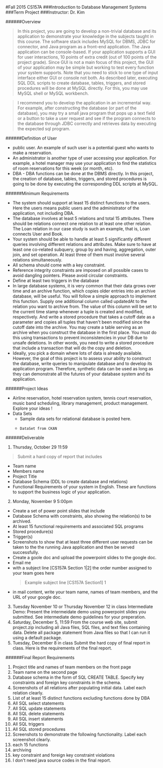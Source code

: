 #Fall 2015 CS157A 
###Introduction to Database Management Systems
###Term Project
###Instructor: Dr. Kim

######Overview

>In this project, you are going to develop a non-trivial database and its application to demonstrate your knowledge in the subjects taught in this course.
>The software stack includes MySQL for DBMS, JDBC for connector, and Java program as a front-end application. The Java application can be console-based. If your application supports a GUI for user interactions, 10 points of extra credit (out of 100 points of the project grade). Since GUI is not a main focus of this project, the GUI of your application may be simple but working to test every function your system supports. Note that you need to stick to one type of input interface either GUI or console not both. As described later, executing SQL DDL scripts to create database, tables, triggers, and stored procedures will be done at MySQL directly. For this, you may use MySQL shell or MySQL workbench.

>I recommend you to develop the application in an incremental way. For example, after constructing the database (or part of the database), you may try a small java program that pops up a text field or a button to take a user request and see if the program connects to the database through JDBC correctly and retrieves data by executing the expected sql program.

######Definition of User

* public user. An example of such user is a potential guest who wants to make a reservation.
* An administrator is another type of user accessing your application. For example, a hotel manager may use your application to find the statistics of room reservations for this week (or month, etc).
* DBA - DBA functions can be done at the DBMS directly. In this project, the creation of database, tables, triggers, and stored procedures is going to be done by executing the corresponding DDL scripts at MySQL.

######Minimum Requirements

* The system should support at least 15 distinct functions to the users. Here the users means public users and the administrator of the application, not including DBA.
* The database involves at least 5 relations and total 15 attributes. There should be relations connect one relation to at least one other relation. The Loan relation in our case study is such an example, that is, Loan connects User and Book.
* Your system should be able to handle at least 5 significantly different queries involving different relations and attributes. Make sure to have at least one co-related subquery, group by and having, aggregation, outer join, and set operation. At least three of them must involve several relations simultaneously.
* All schema should come with a key constraint.
* Reference integrity constraints are imposed on all possible cases to avoid dangling pointers. Please avoid circular constraints.
* Define at least two triggers in the database
* In large database systems, it is very common that their data grows over time and an archive function, which copies older entries into an archive database, will be useful. You will follow a simple approach to implement this function. Supply one additional column called updatedAt to the relation you want to archive from. The value of this column will be set to the current time stamp whenever a tuple is created and modified, respectively. And write a stored procedure that takes a cutoff date as a parameter and copies all tuples that haven't been modified since the cutoff date into the archive. You may create a table serving as an archive when you construct the database in the first place. You must do this using transactions to prevent inconsistencies in your DB due to unsafe deletions. In other words, you need to write a stored procedure that include a transaction that will do the copy and deletion.
* Ideally, you pick a domain where lots of data is already available. However, the goal of this project is to assess your ability to construct the database, write queries to manipulate database and to develop its application program. Therefore, synthetic data can be used as long as they can demonstrate all the futures of your database system and its application.

######Project Ideas

* Airline reservation, hotel reservation system, tennis court reservation, music band scheduling, library management, product management. Explore your ideas !
* Data Sets
  * Sample data sets for relational database is posted here.
  * 	DataSet from CKAN

######Deliverable
1. Thursday, October 29 11:59
> Submit a hard copy of report that includes
 * Team name
 * Members name
 * Project Title
 * Database Schema (DDL to create database and relations)
 * Functional Requirements of your system in English. These are functions to support the business logic of your application.
2. Monday, November 9 5:00pm 
 * Create a set of power point slides that include
  * Database Schema with constraints, also showing the relation(s) to be archived.
  * At least 15 functional requirements and associated SQL programs
  * Stored procedure(s)
  * Trigger(s)
  * Screenshots to show that at least three different user requests can be taken to the the running Java application and then be served successfully.
 * Create a goole doc and upload the powerpoint slides to the google doc.
 * Email me
  * with a subject line [CS157A Section 1|2] the order number assigned to your team goes here
      >Example subject line
      >[CS157A Section1] 1 
  * in mail content, write your team name, names of team members, and the URL of your google doc.
3. Tuesday November 10 or Thursday November 12 in class
Intermediate Demo: Present the intermeidate demo using powerpoint slides you submitted. See intermediate demo guidelines for your preperation.
4. Saturday, December 5, 11:59
From the course web site, submit project.zip including all Java files, SQL files, and text files containing data. Delete all package statement from Java files so that I can run it using a default package.
5. Tuesday, December 8 in class 
Submit the hard copy of final report in class. Here is the requirements of the final report.

######Final Report Requirements

1. Project title and names of team members on the front page
2. Team name on the second page
3. Database schema in the form of SQL CREATE TABLE. Specify key constraints and foreign key constraints in the schema.
4. Screenshots of all relations after populating initial data. Label each relation clearly.
5. List of at least 15 distinct functions excluding functions done by DBA
6. All SQL select statements
7. All SQL update statements
8. All SQL delete statements
9. All SQL insert statements
10. All SQL triggers
11. All SQL stored procedures
12. Screenshots to demonstrate the following functionality. Label each screenshot clearly.
13. each 15 functions
14. archiving
15. key constraint and foreign key constraint violations
16. I don't need java source codes in the final report.